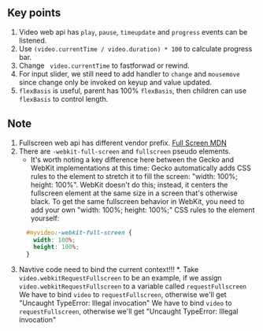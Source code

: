 ## Key points
1. Video web api has `play`, `pause`, `timeupdate` and `progress` events can be listened.
2. Use `(video.currentTime / video.duration) * 100` to calculate progress bar.
3. Change ` video.currentTime` to fastforwad or rewind.
4. For input slider, we still need to add handler to `change` and `mousemove` since change only be invoked on keyup and value updated.
5. `flexBasis` is useful, parent has 100% `flexBasis`, then children can use `flexBasis` to control length.

## Note
1. Fullscreen web api has different vendor prefix. [Full Screen MDN](https://developer.mozilla.org/en-US/docs/Web/API/Fullscreen_API)
2. There are `-webkit-full-screen` and `fullscreen` pseudo elements.
    * It's worth noting a key difference here between the Gecko and WebKit implementations at this time: Gecko automatically adds CSS rules to the element to stretch it to fill the screen: "width: 100%; height: 100%". WebKit doesn't do this; instead, it centers the fullscreen element at the same size in a screen that's otherwise black. To get the same fullscreen behavior in WebKit, you need to add your own "width: 100%; height: 100%;" CSS rules to the element yourself:
    ```css
      #myvideo:-webkit-full-screen {
        width: 100%;
        height: 100%;
      }
    ```
3. Navtive code need to bind the current context!!!
  *. Take `video.webkitRequestFullscreen` to be an example, if we assign `video.webkitRequestFullscreen` to a variable called `requestFullscreen`
  We have to bind `video` to `requestFullscreen`, otherwise we'll get "Uncaught TypeError: Illegal invocation"
We have to bind `video` to `requestFullscreen`, otherwise we'll get "Uncaught TypeError: Illegal invocation"
